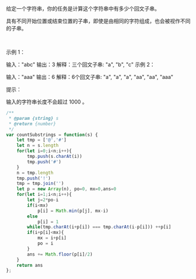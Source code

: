 给定一个字符串，你的任务是计算这个字符串中有多少个回文子串。

具有不同开始位置或结束位置的子串，即使是由相同的字符组成，也会被视作不同的子串。

 

示例 1：

输入："abc"
输出：3
解释：三个回文子串: "a", "b", "c"
示例 2：

输入："aaa"
输出：6
解释：6个回文子串: "a", "a", "a", "aa", "aa", "aaa"
 

提示：

输入的字符串长度不会超过 1000 。

```js
/**
 * @param {string} s
 * @return {number}
 */
var countSubstrings = function(s) {
    let tmp = ['@','#']
    let n = s.length
    for(let i=0;i<n;i++){
        tmp.push(s.charAt(i))
        tmp.push('#')
    }
    n = tmp.length
    tmp.push('!')
    tmp = tmp.join('')
    let p = new Array(n), po=0, mx=0,ans=0
    for(let i=1;i<n;i++){
        let j=2*po-i
        if(i<mx)
            p[i] = Math.min(p[j], mx-i)
        else
            p[i] = 1
        while(tmp.charAt(i+p[i]) === tmp.charAt(i-p[i])) ++p[i]
        if(i+p[i]<mx){
            mx = i+p[i]
            po = i
        }
        ans += Math.floor(p[i]/2)
    }
    return ans
};
```
